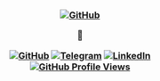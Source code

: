 <h3 align="center">
    <!--<img src="https://user-images.githubusercontent.com/79199956/175012500-7950c65a-9dc0-4b80-b552-3d6a06ffc1fb.jpg" alt="GitHub">-->
    <a href=""><img src="https://github-widgetbox.vercel.app/api/profile?username=imitatehappiness&data=followers,repositories,stars,commits&theme=default" alt="GitHub"></a>
    <p>🤡</p>
    <a href="https://github.com/imitatehappiness"><img src="https://img.shields.io/badge/@imitatehappiness-white?style=for-the-badge&logo=github&logoColor=242424" alt="GitHub"></a>
    <a href="https://t.me/imitatehappiness"><img src="https://img.shields.io/badge/@imitatehappiness-white?style=for-the-badge&logo=telegram&logoColor=242424" alt="Telegram"></a>
    <a href="https://www.linkedin.com/in/imitatehappiness"><img src="https://img.shields.io/badge/@imitatehappiness-white?style=for-the-badge&logo=linkedin&logoColor=242424" alt="LinkedIn"></a>
    <br>
    <a style="align: right" href="https://github.com/imitatehappiness"><img src="https://komarev.com/ghpvc/?username=imitatehappiness&style=for-the-badge&color=1a1a1a" alt="GitHub Profile Views"></a>
</h3>
